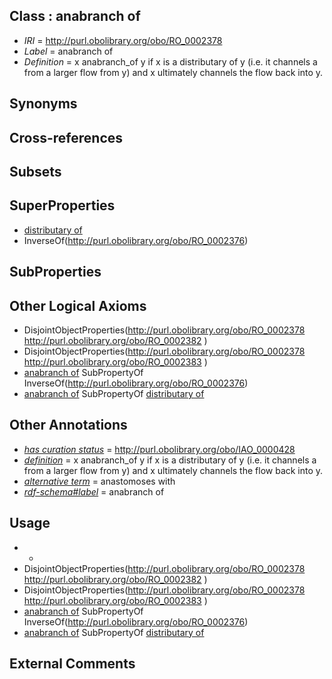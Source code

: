 
## Class : anabranch of

 * *IRI* = http://purl.obolibrary.org/obo/RO_0002378
 * *Label* = anabranch of
 * *Definition* = x anabranch_of y if x is a distributary of y (i.e. it channels a from a larger flow from y) and x ultimately channels the flow back into y.

## Synonyms


## Cross-references


## Subsets


## SuperProperties

 * [distributary of](../../RO/77/RO_0002377.md)
 * InverseOf(<http://purl.obolibrary.org/obo/RO_0002376>)

## SubProperties


## Other Logical Axioms

 * DisjointObjectProperties(<http://purl.obolibrary.org/obo/RO_0002378> <http://purl.obolibrary.org/obo/RO_0002382> )
 * DisjointObjectProperties(<http://purl.obolibrary.org/obo/RO_0002378> <http://purl.obolibrary.org/obo/RO_0002383> )
 * [anabranch of](../../RO/78/RO_0002378.md) SubPropertyOf InverseOf(<http://purl.obolibrary.org/obo/RO_0002376>)
 * [anabranch of](../../RO/78/RO_0002378.md) SubPropertyOf [distributary of](../../RO/77/RO_0002377.md)

## Other Annotations

 * *[has curation status](../../IAO/14/IAO_0000114.md)* = http://purl.obolibrary.org/obo/IAO_0000428
 * *[definition](../../IAO/15/IAO_0000115.md)* = x anabranch_of y if x is a distributary of y (i.e. it channels a from a larger flow from y) and x ultimately channels the flow back into y.
 * *[alternative term](../../IAO/18/IAO_0000118.md)* = anastomoses with
 * *[rdf-schema#label](../../el/rdf-schema#label.md)* = anabranch of

## Usage

 * -
 * DisjointObjectProperties(<http://purl.obolibrary.org/obo/RO_0002378> <http://purl.obolibrary.org/obo/RO_0002382> )
 * DisjointObjectProperties(<http://purl.obolibrary.org/obo/RO_0002378> <http://purl.obolibrary.org/obo/RO_0002383> )
 * [anabranch of](../../RO/78/RO_0002378.md) SubPropertyOf InverseOf(<http://purl.obolibrary.org/obo/RO_0002376>)
 * [anabranch of](../../RO/78/RO_0002378.md) SubPropertyOf [distributary of](../../RO/77/RO_0002377.md)

## External Comments

